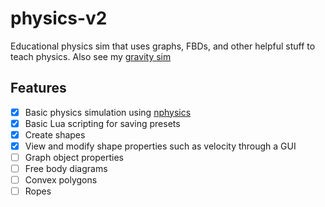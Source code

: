 # physics-v2
Educational physics sim that uses graphs, FBDs, and other helpful stuff to teach physics. Also see my [gravity sim](https://github.com/mkhan45/gravity-sim-v2)

## Features

- [X] Basic physics simulation using [nphysics](nphysics.org)
- [X] Basic Lua scripting for saving presets
- [X] Create shapes
- [X] View and modify shape properties such as velocity through a GUI
- [ ] Graph object properties
- [ ] Free body diagrams
- [ ] Convex polygons
- [ ] Ropes
